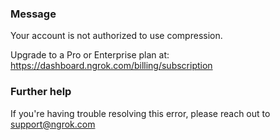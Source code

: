 
### Message
Your account is not authorized to use compression.

Upgrade to a Pro or Enterprise plan at: https://dashboard.ngrok.com/billing/subscription

### Further help
If you're having trouble resolving this error, please reach out to [support@ngrok.com](mailto:support@ngrok.com?subject=Help%20with%20ERR_NGROK_9001)

